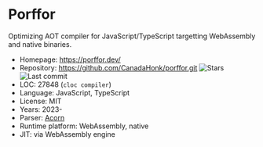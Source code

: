 # Porffor

Optimizing AOT compiler for JavaScript/TypeScript targetting WebAssembly and native binaries.

* Homepage:         https://porffor.dev/
* Repository:       https://github.com/CanadaHonk/porffor.git <span class="shields"><img src="https://img.shields.io/github/stars/CanadaHonk/porffor?label=&style=flat-square" alt="Stars" title="Stars"><img src="https://img.shields.io/github/last-commit/CanadaHonk/porffor?label=&style=flat-square" alt="Last commit" title="Last commit"></span>
* LOC:              27848 (`cloc compiler`)
* Language:         JavaScript, TypeScript
* License:          MIT
* Years:            2023-
* Parser:           [Acorn](acorn.md)
* Runtime platform: WebAssembly, native
* JIT:              via WebAssembly engine
